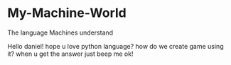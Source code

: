 # My-Machine-World
The language Machines understand

Hello daniel!
hope u love python language?
how do we create game using it?
when u get the answer just beep me ok!

